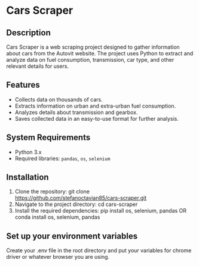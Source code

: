 # Cars Scraper

## Description
Cars Scraper is a web scraping project designed to gather information about cars from the Autovit website. The project uses Python to extract and analyze data on fuel consumption, transmission, car type, and other relevant details for users.

## Features
- Collects data on thousands of cars.
- Extracts information on urban and extra-urban fuel consumption.
- Analyzes details about transmission and gearbox.
- Saves collected data in an easy-to-use format for further analysis.

## System Requirements
- Python 3.x
- Required libraries: `pandas`, `os`, `selenium`

## Installation
1. Clone the repository:
   git clone https://github.com/stefanoctavian85/cars-scraper.git
2. Navigate to the project directory:
   cd cars-scraper
3. Install the required dependencies:
   pip install os, selenium, pandas OR conda install os, selenium, pandas

## Set up your environment variables
Create your .env file in the root directory and put your variables for chrome driver or whatever browser you are using.
   
